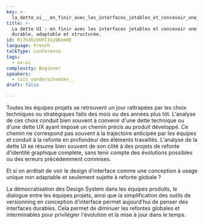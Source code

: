 ```yaml
---
key: >-
  la_dette_ui___en_finir_avec_les_interfaces_jetables_et_concevoir_une_ui_durable__adaptable_et_structuree_
title: >-
  La dette UI : en finir avec les interfaces jetables et concevoir une UI
  durable, adaptable et structurée.
id: Rj7h36zQUFC31yQKnmHE
language: French
talkType: conference
tags:
  - ux-ui
complexity: Beginner
speakers:
  - loic_vanderschooten__
draft: false

---
```


Toutes les équipes projets se retrouvent un jour rattrapées par les choix techniques ou stratégiques faits des mois ou des années plus tôt. L'analyse de ces choix conduit bien souvent à convenir d'une dette technique ou d'une dette UX ayant imposé un chemin précis au produit développé. Ce chemin ne correspond pas souvent à la trajectoire anticipée par les équipes et conduit à la refonte en profondeur des éléments travaillés. L'analyse de la dette UI se résume bien souvent de son côté à des projets de refonte d'identité graphique complète, sans tenir compte des évolutions possibles ou des erreurs précédemment commises.

Et si on arrêtait de voir le design d'interface comme une conception à usage unique non adaptable et seulement sujette à refonte globale ?

La démocratisation des Design System dans les équipes produits, le dialogue entre les équipes projets, ainsi que la simplification des outils de versionning en conception d'interface permet aujourd'hui de penser des interfaces durables. Cela permet de diminuer les refontes globales et interminables pour privilégier l'évolution et la mise à jour dans le temps.

